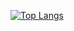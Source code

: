 [![Top Langs](https://github-readme-stats.vercel.app/api/top-langs/?username=2-chanhee&layout=compact&exclude_repo=2-chanhee/algorithm,2-chanhee/language-framework^&hide=html,ejs.java,python)](https://github.com/anuraghazra/github-readme-stats)
